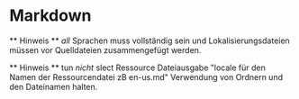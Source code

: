 # Markdown

** Hinweis ** _all_ Sprachen muss vollständig sein und Lokalisierungsdateien müssen vor Quelldateien zusammengefügt werden.

** Hinweis ** tun _nicht_ slect Ressource Dateiausgabe "locale für den Namen der Ressourcendatei zB en-us.md" Verwendung von Ordnern und den Dateinamen halten.
